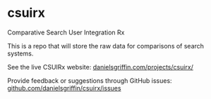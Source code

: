 # csuirx

Comparative Search User Integration Rx

This is a repo that will store the raw data for comparisons of search systems.

See the live CSUIRx website: [danielsgriffin.com/projects/csuirx/](https://danielsgriffin.com/projects/csuirx/)

Provide feedback or suggestions through GitHub issues: [github.com/danielsgriffin/csuirx/issues](https://github.com/danielsgriffin/csuirx/issues)